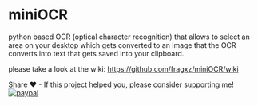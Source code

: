 # miniOCR
python based OCR (optical character recognition) that allows to select an area on your desktop which gets converted to an image that the OCR converts into text that gets saved into your clipboard. 

please take a look at the wiki: https://github.com/fragxz/miniOCR/wiki

Share ♥ - If this project helped you, please consider supporting me!
[![paypal](https://www.paypalobjects.com/en_US/i/btn/btn_donateCC_LG.gif)](URSYXQBZEQD8C)
